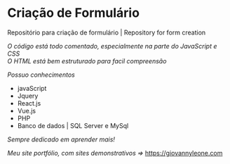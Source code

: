 # Criação de Formulário
Repositório para criação de formulário | Repository for form creation

*O código está todo comentado, especialmente na parte do JavaScript e CSS* <br/>
*O HTML está bem estruturado para facil compreensão*

*Possuo conhecimentos*
- javaScript
- Jquery
- React.js
- Vue.js
- PHP
- Banco de dados | SQL Server e MySql

*Sempre dedicado em aprender mais!*

*Meu site portfólio, com sites demonstrativos =>*
https://giovannyleone.com
